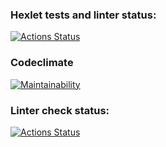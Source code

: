 ### Hexlet tests and linter status:
[![Actions Status](https://github.com/Sam-Jonov/python-project-lvl1/workflows/hexlet-check/badge.svg)](https://github.com/Sam-Jonov/python-project-lvl1/actions)
### Codeclimate
[![Maintainability](https://api.codeclimate.com/v1/badges/5c943aebd7d2d3e9f612/maintainability)](https://codeclimate.com/github/Sam-Jonov/python-project-lvl1/maintainability)
### Linter check status:
[![Actions Status](https://github.com/Sam-Jonov/python-project-lvl1/workflows/lint-check/badge.svg)](https://github.com/Sam-Jonov/python-project-lvl1/actions)
